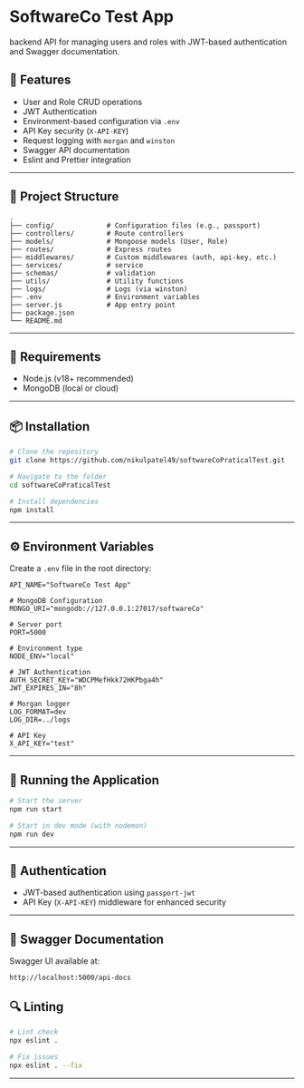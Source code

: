 # SoftwareCo Test App

backend API for managing users and roles with JWT-based authentication and Swagger documentation.

## 🚀 Features

- User and Role CRUD operations
- JWT Authentication
- Environment-based configuration via `.env`
- API Key security (`X-API-KEY`)
- Request logging with `morgan` and `winston`
- Swagger API documentation
- Eslint and Prettier integration

---

## 📁 Project Structure

```
.
├── config/             # Configuration files (e.g., passport)
├── controllers/        # Route controllers
├── models/             # Mongoose models (User, Role)
├── routes/             # Express routes
├── middlewares/        # Custom middlewares (auth, api-key, etc.)
├── services/           # service
├── schemas/            # validation
├── utils/              # Utility functions
├── logs/               # Logs (via winston)
├── .env                # Environment variables
├── server.js           # App entry point
├── package.json
└── README.md
```

---

## 🧪 Requirements

- Node.js (v18+ recommended)
- MongoDB (local or cloud)

---

## 📦 Installation

```bash
# Clone the repository
git clone https://github.com/nikulpatel49/softwareCoPraticalTest.git

# Navigate to the folder
cd softwareCoPraticalTest

# Install dependencies
npm install
```

---

## ⚙️ Environment Variables

Create a `.env` file in the root directory:

```env
API_NAME="SoftwareCo Test App"

# MongoDB Configuration
MONGO_URI="mongodb://127.0.0.1:27017/softwareCo"

# Server port
PORT=5000

# Environment type
NODE_ENV="local"

# JWT Authentication
AUTH_SECRET_KEY="WDCPMefHkk72HKPbga4h"
JWT_EXPIRES_IN="8h"

# Morgan logger
LOG_FORMAT=dev
LOG_DIR=../logs

# API Key
X_API_KEY="test"
```

---

## 🧾 Running the Application

```bash
# Start the server
npm run start

# Start in dev mode (with nodemon)
npm run dev
```

---

## 🔐 Authentication

- JWT-based authentication using `passport-jwt`
- API Key (`X-API-KEY`) middleware for enhanced security

---

## 📘 Swagger Documentation

Swagger UI available at:

```
http://localhost:5000/api-docs
```

## 🔍 Linting

```bash
# Lint check
npx eslint .

# Fix issues
npx eslint . --fix
```

---

